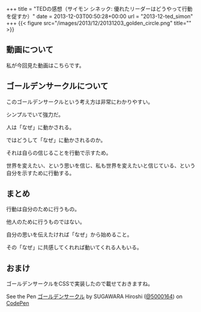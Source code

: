 +++
title = "TEDの感想（サイモン シネック: 優れたリーダーはどうやって行動を促すか）"
date = 2013-12-03T00:50:28+00:00
url = "2013-12-ted_simon"
+++
{{< figure src="/images/2013/12/20131203_golden_circle.png" title="" >}}

## 動画について

私が今回見た動画はこちらです。

<div style="margin: 20px auto; text-align: center;">
</div>

## ゴールデンサークルについて

このゴールデンサークルという考え方は非常にわかりやすい。
  
シンプルでいて強力だ。
  
人は「なぜ」に動かされる。
  
ではどうして「なぜ」に動かされるのか。
  
それは自らの信じることを行動で示すため。
  
世界を変えたい、という思いを信じ、私も世界を変えたいと信じている、という自分を示すために行動する。

## まとめ

行動は自分のために行うもの。
  
他人のために行うものではない。
  
自分の思いを伝えたければ「なぜ」から始めること。
  
その「なぜ」に共感してくれれば動いてくれる人もいる。

## おまけ

ゴールデンサークルをCSSで実装したので載せておきますね。

<div class="codepen">
  <p data-height="268" data-theme-id="2816" data-slug-hash="DmwFo" data-user="5000164" data-default-tab="result" class='codepen'>
    See the Pen <a href='http://codepen.io/5000164/pen/DmwFo'>ゴールデンサークル</a> by SUGAWARA Hiroshi (<a href='http://codepen.io/5000164'>@5000164</a>) on <a href='http://codepen.io'>CodePen</a>
  </p>
  
  <p>
    </div>